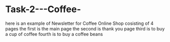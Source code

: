 # Task-2---Coffee-

here is an example of Newsletter for Coffee Online Shop 
cosisting of 4 pages 
the first  is the main page 
the second is  thank you page 
third is to buy a cup of coffee 
fourth is to buy a coffee beans 
